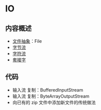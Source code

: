 #   IO

##  内容概述
-   [文件抽象](110x.md)：File
-   [字节流](120x.md)
-   [字符流](130x.md)
-   [套接字](140x.md)



##  代码
-   输入流 复制：BufferedInputStream
-   输入流 复制：ByteArrayOutputStream
-   向已有的 zip 文件中添加新文件的传统做法

